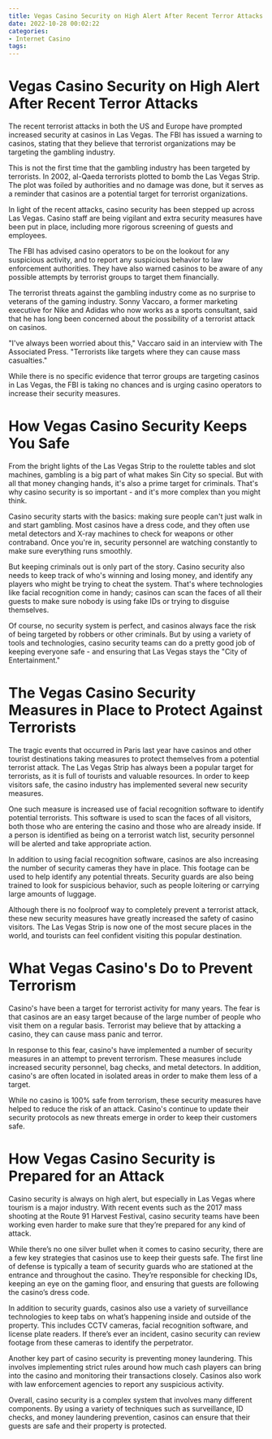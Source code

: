 ```yaml
---
title: Vegas Casino Security on High Alert After Recent Terror Attacks
date: 2022-10-28 00:02:22
categories:
- Internet Casino
tags:
---
```



#  Vegas Casino Security on High Alert After Recent Terror Attacks

The recent terrorist attacks in both the US and Europe have prompted increased security at casinos in Las Vegas. The FBI has issued a warning to casinos, stating that they believe that terrorist organizations may be targeting the gambling industry.

This is not the first time that the gambling industry has been targeted by terrorists. In 2002, al-Qaeda terrorists plotted to bomb the Las Vegas Strip. The plot was foiled by authorities and no damage was done, but it serves as a reminder that casinos are a potential target for terrorist organizations.

In light of the recent attacks, casino security has been stepped up across Las Vegas. Casino staff are being vigilant and extra security measures have been put in place, including more rigorous screening of guests and employees.

The FBI has advised casino operators to be on the lookout for any suspicious activity, and to report any suspicious behavior to law enforcement authorities. They have also warned casinos to be aware of any possible attempts by terrorist groups to target them financially.

The terrorist threats against the gambling industry come as no surprise to veterans of the gaming industry. Sonny Vaccaro, a former marketing executive for Nike and Adidas who now works as a sports consultant, said that he has long been concerned about the possibility of a terrorist attack on casinos.

"I've always been worried about this," Vaccaro said in an interview with The Associated Press. "Terrorists like targets where they can cause mass casualties."

While there is no specific evidence that terror groups are targeting casinos in Las Vegas, the FBI is taking no chances and is urging casino operators to increase their security measures.

#  How Vegas Casino Security Keeps You Safe

From the bright lights of the Las Vegas Strip to the roulette tables and slot machines, gambling is a big part of what makes Sin City so special. But with all that money changing hands, it's also a prime target for criminals. That's why casino security is so important - and it's more complex than you might think.

Casino security starts with the basics: making sure people can't just walk in and start gambling. Most casinos have a dress code, and they often use metal detectors and X-ray machines to check for weapons or other contraband. Once you're in, security personnel are watching constantly to make sure everything runs smoothly.

But keeping criminals out is only part of the story. Casino security also needs to keep track of who's winning and losing money, and identify any players who might be trying to cheat the system. That's where technologies like facial recognition come in handy; casinos can scan the faces of all their guests to make sure nobody is using fake IDs or trying to disguise themselves.

Of course, no security system is perfect, and casinos always face the risk of being targeted by robbers or other criminals. But by using a variety of tools and technologies, casino security teams can do a pretty good job of keeping everyone safe - and ensuring that Las Vegas stays the "City of Entertainment."

#  The Vegas Casino Security Measures in Place to Protect Against Terrorists

The tragic events that occurred in Paris last year have casinos and other tourist destinations taking measures to protect themselves from a potential terrorist attack. The Las Vegas Strip has always been a popular target for terrorists, as it is full of tourists and valuable resources. In order to keep visitors safe, the casino industry has implemented several new security measures.

One such measure is increased use of facial recognition software to identify potential terrorists. This software is used to scan the faces of all visitors, both those who are entering the casino and those who are already inside. If a person is identified as being on a terrorist watch list, security personnel will be alerted and take appropriate action.

In addition to using facial recognition software, casinos are also increasing the number of security cameras they have in place. This footage can be used to help identify any potential threats. Security guards are also being trained to look for suspicious behavior, such as people loitering or carrying large amounts of luggage.

Although there is no foolproof way to completely prevent a terrorist attack, these new security measures have greatly increased the safety of casino visitors. The Las Vegas Strip is now one of the most secure places in the world, and tourists can feel confident visiting this popular destination.

#  What Vegas Casino's Do to Prevent Terrorism 

Casino's have been a target for terrorist activity for many years. The fear is that casinos are an easy target because of the large number of people who visit them on a regular basis. Terrorist may believe that by attacking a casino, they can cause mass panic and terror.

In response to this fear, casino's have implemented a number of security measures in an attempt to prevent terrorism. These measures include increased security personnel, bag checks, and metal detectors. In addition, casino's are often located in isolated areas in order to make them less of a target.

While no casino is 100% safe from terrorism, these security measures have helped to reduce the risk of an attack. Casino's continue to update their security protocols as new threats emerge in order to keep their customers safe.

#  How Vegas Casino Security is Prepared for an Attack

Casino security is always on high alert, but especially in Las Vegas where tourism is a major industry. With recent events such as the 2017 mass shooting at the Route 91 Harvest Festival, casino security teams have been working even harder to make sure that they’re prepared for any kind of attack.

While there’s no one silver bullet when it comes to casino security, there are a few key strategies that casinos use to keep their guests safe. The first line of defense is typically a team of security guards who are stationed at the entrance and throughout the casino. They’re responsible for checking IDs, keeping an eye on the gaming floor, and ensuring that guests are following the casino’s dress code.

In addition to security guards, casinos also use a variety of surveillance technologies to keep tabs on what’s happening inside and outside of the property. This includes CCTV cameras, facial recognition software, and license plate readers. If there’s ever an incident, casino security can review footage from these cameras to identify the perpetrator.

Another key part of casino security is preventing money laundering. This involves implementing strict rules around how much cash players can bring into the casino and monitoring their transactions closely. Casinos also work with law enforcement agencies to report any suspicious activity.

Overall, casino security is a complex system that involves many different components. By using a variety of techniques such as surveillance, ID checks, and money laundering prevention, casinos can ensure that their guests are safe and their property is protected.